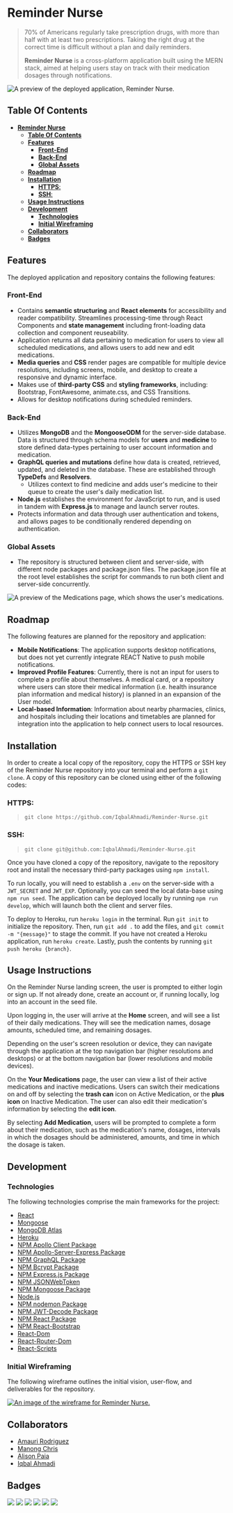 # **Reminder Nurse**

> 70% of Americans regularly take prescription drugs, with more than half with at least two prescriptions. Taking the right drug at the correct time is difficult without a plan and daily reminders.
>
> **Reminder Nurse** is a cross-platform application built using the MERN stack, aimed at helping users stay on track with their medication dosages through notifications.

![A preview of the deployed application, Reminder Nurse.](assets/images/rn_screenshot_01.png)

## **Table Of Contents**

- [**Reminder Nurse**](#reminder-nurse)
  - [**Table Of Contents**](#table-of-contents)
  - [**Features**](#features)
    - [**Front-End**](#front-end)
    - [**Back-End**](#back-end)
    - [**Global Assets**](#global-assets)
  - [**Roadmap**](#roadmap)
  - [**Installation**](#installation)
    - [**HTTPS**:](#https)
    - [**SSH**:](#ssh)
  - [**Usage Instructions**](#usage-instructions)
  - [**Development**](#development)
    - [**Technologies**](#technologies)
    - [**Initial Wireframing**](#initial-wireframing)
  - [**Collaborators**](#collaborators)
  - [**Badges**](#badges)

## **Features**

The deployed application and repository contains the following features:

### **Front-End**

- Contains **semantic structuring** and **React elements** for accessibility and reader compatibility. Streamlines processing-time through React Components and **state management** including front-loading data collection and component reuseability.
- Application returns all data pertaining to medication for users to view all scheduled medications, and allows users to add new and edit medications.
- **Media queries** and **CSS** render pages are compatible for multiple device resolutions, including screens, mobile, and desktop to create a responsive and dynamic interface.
- Makes use of **third-party CSS** and **styling frameworks**, including: Bootstrap, FontAwesome, animate.css, and CSS Transitions.
- Allows for desktop notifications during scheduled reminders.

### **Back-End**

- Utilizes **MongoDB** and the **MongooseODM** for the server-side database. Data is structured through schema models for **users** and **medicine** to store defined data-types pertaining to user account information and medication.
- **GraphQL queries and mutations** define how data is created, retrieved, updated, and deleted in the database. These are established through **TypeDefs** and **Resolvers**.
  - Utilizes context to find medicine and adds user's medicine to their queue to create the user's daily medication list.
- **Node.js** establishes the environment for JavaScript to run, and is used in tandem with **Express.js** to manage and launch server routes.
- Protects information and data through user authentication and tokens, and allows pages to be conditionally rendered depending on authentication.

### **Global Assets**

- The repository is structured between client and server-side, with different node packages and package.json files. The package.json file at the root level establishes the script for commands to run both client and server-side concurrently.

![A preview of the Medications page, which shows the user's medications.](/assets/images/rn_screenshot_02.png)

## **Roadmap**

The following features are planned for the repository and application:

- **Mobile Notifications**: The application supports desktop notifications, but does not yet currently integrate REACT Native to push mobile notifications.
- **Improved Profile Features**: Currently, there is not an input for users to complete a profile about themselves. A medical card, or a repository where users can store their medical information (i.e. health insurance plan information and medical history) is planned in an expansion of the User model.
- **Local-based Information**: Information about nearby pharmacies, clinics, and hospitals including their locations and timetables are planned for integration into the application to help connect users to local resources.

## **Installation**

In order to create a local copy of the repository, copy the HTTPS or SSH key of the Reminder Nurse repository into your terminal and perform a `git clone`. A copy of this repository can be cloned using either of the following codes:

### **HTTPS**:

> `git clone https://github.com/IqbalAhmadi/Reminder-Nurse.git`

### **SSH**:

> `git clone git@github.com:IqbalAhmadi/Reminder-Nurse.git`

Once you have cloned a copy of the repository, navigate to the repository root and install the necessary third-party packages using `npm install`.

To run locally, you will need to establish a `.env` on the server-side with a `JWT_SECRET` and `JWT_EXP`. Optionally, you can seed the local data-base using `npm run seed`. The application can be deployed locally by running `npm run develop`, which will launch both the client and server files.

To deploy to Heroku, run `heroku login` in the terminal. Run `git init` to initialize the repository. Then, run `git add .` to add the files, and `git commit -m "{message}"` to stage the commit. If you have not created a Heroku application, run `heroku create`. Lastly, push the contents by running `git push heroku {branch}`.

## **Usage Instructions**

On the Reminder Nurse landing screen, the user is prompted to either login or sign up. If not already done, create an account or, if running locally, log into an account in the seed file.

Upon logging in, the user will arrive at the **Home** screen, and will see a list of their daily medications. They will see the medication names, dosage amounts, scheduled time, and remaining dosages.

Depending on the user's screen resolution or device, they can navigate through the application at the top navigation bar (higher resolutions and desktops) or at the bottom navigation bar (lower resolutions and mobile devices).

On the **Your Medications** page, the user can view a list of their active medications and inactive medications. Users can switch their medications on and off by selecting the **trash can** icon on Active Medication, or the **plus icon** on Inactive Medication. The user can also edit their medication's information by selecting the **edit icon**.

By selecting **Add Medication**, users will be prompted to complete a form about their medication, such as the medication's name, dosages, intervals in which the dosages should be administered, amounts, and time in which the dosage is taken.

## **Development**

### **Technologies**

The following technologies comprise the main frameworks for the project:

- [React](https://reactjs.org/)
- [Mongoose](https://mongoosejs.com/docs/guide.html)
- [MongoDB Atlas](https://www.mongodb.com/cloud/atlas)
- [Heroku](https://www.heroku.com)
- [NPM Apollo Client Package](https://www.npmjs.com/package/stripe)
- [NPM Apollo-Server-Express Package](https://www.npmjs.com/package/apollo-server-express)
- [NPM GraphQL Package](https://www.npmjs.com/package/graphql)
- [NPM Bcrypt Package](https://www.npmjs.com/package/bcrypt)
- [NPM Express.js Package](https://www.npmjs.com/package/express)
- [NPM JSONWebToken](https://www.npmjs.com/package/jsonwebtoken)
- [NPM Mongoose Package](https://www.npmjs.com/package/mongoose)
- [Node.js](https://nodejs.org/en/)
- [NPM nodemon Package](https://www.npmjs.com/package/nodemon)
- [NPM JWT-Decode Package](https://www.npmjs.com/package/jwt-decode)
- [NPM React Package](https://www.npmjs.com/package/react)
- [NPM React-Bootstrap](https://www.npmjs.com/package/react-bootstrap)
- [React-Dom](https://www.npmjs.com/package/react-dom)
- [React-Router-Dom](https://www.npmjs.com/package/react-router-dom)
- [React-Scripts](https://www.npmjs.com/package/react-scripts)

### **Initial Wireframing**

The following wireframe outlines the initial vision, user-flow, and deliverables for the repository.

[![An image of the wireframe for Reminder Nurse.](./assets/images/wireframe.png)](https://www.figma.com/file/80PipsIdQMKVywFyTsRBBb/Reminder-Nurse?node-id=0%3A1&t=h3E3tFNgBNsv1Rsq-0)

## **Collaborators**

- [Amauri Rodriguez](https://github.com/NicolasFlamel)
- [Manong Chris](https://github.com/christiangella)
- [Alison Paia](https://github.com/AliPaia)
- [Iqbal Ahmadi](https://github.com/IqbalAhmadi)

## **Badges**

![](https://img.shields.io/github/repo-size/IqbalAhmadi/reminder-nurse) ![](https://img.shields.io/librariesio/github/IqbalAhmadi/reminder-nurse) ![](https://img.shields.io/github/sponsors/IqbalAhmadi?style=social) ![](https://img.shields.io/github/contributors/IqbalAhmadi/reminder-nurse) ![](https://img.shields.io/github/last-commit/IqbalAhmadi/reminder-nurse) ![](https://img.shields.io/github/languages/top/IqbalAhmadi/reminder-nurse)
